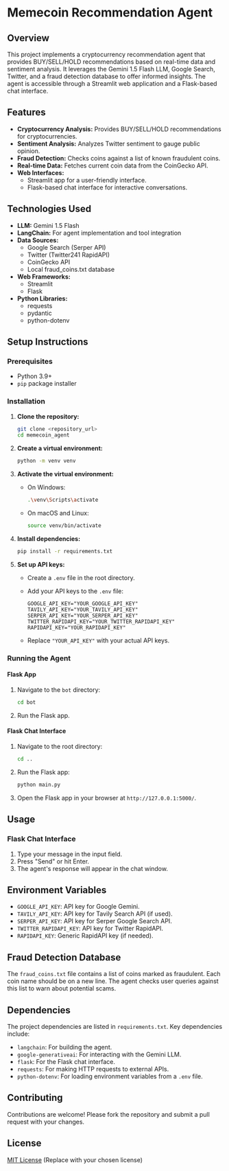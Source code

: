# Memecoin Recommendation Agent

## Overview

This project implements a cryptocurrency recommendation agent that provides BUY/SELL/HOLD recommendations based on real-time data and sentiment analysis. It leverages the Gemini 1.5 Flash LLM, Google Search, Twitter, and a fraud detection database to offer informed insights. The agent is accessible through a Streamlit web application and a Flask-based chat interface.

## Features

-   **Cryptocurrency Analysis:** Provides BUY/SELL/HOLD recommendations for cryptocurrencies.
-   **Sentiment Analysis:** Analyzes Twitter sentiment to gauge public opinion.
-   **Fraud Detection:** Checks coins against a list of known fraudulent coins.
-   **Real-time Data:** Fetches current coin data from the CoinGecko API.
-   **Web Interfaces:**
    -   Streamlit app for a user-friendly interface.
    -   Flask-based chat interface for interactive conversations.

## Technologies Used

-   **LLM:** Gemini 1.5 Flash
-   **LangChain:** For agent implementation and tool integration
-   **Data Sources:**
    -   Google Search (Serper API)
    -   Twitter (Twitter241 RapidAPI)
    -   CoinGecko API
    -   Local fraud\_coins.txt database
-   **Web Frameworks:**
    -   Streamlit
    -   Flask
-   **Python Libraries:**
    -   requests
    -   pydantic
    -   python-dotenv

## Setup Instructions

### Prerequisites

-   Python 3.9+
-   `pip` package installer

### Installation

1.  **Clone the repository:**

    ```bash
    git clone <repository_url>
    cd memecoin_agent
    ```

2.  **Create a virtual environment:**

    ```bash
    python -m venv venv
    ```

3.  **Activate the virtual environment:**

    -   On Windows:

        ```bash
        .\venv\Scripts\activate
        ```

    -   On macOS and Linux:

        ```bash
        source venv/bin/activate
        ```

4.  **Install dependencies:**

    ```bash
    pip install -r requirements.txt
    ```

5.  **Set up API keys:**

    -   Create a `.env` file in the root directory.
    -   Add your API keys to the `.env` file:

        ```
        GOOGLE_API_KEY="YOUR_GOOGLE_API_KEY"
        TAVILY_API_KEY="YOUR_TAVILY_API_KEY"
        SERPER_API_KEY="YOUR_SERPER_API_KEY"
        TWITTER_RAPIDAPI_KEY="YOUR_TWITTER_RAPIDAPI_KEY"
        RAPIDAPI_KEY="YOUR_RAPIDAPI_KEY"
        ```

    -   Replace `"YOUR_API_KEY"` with your actual API keys.

### Running the Agent

#### Flask App

1.  Navigate to the `bot` directory:

    ```bash
    cd bot
    ```

2.  Run the Flask app.

#### Flask Chat Interface

1.  Navigate to the root directory:

    ```bash
    cd ..
    ```

2.  Run the Flask app:

    ```bash
    python main.py
    ```

3.  Open the Flask app in your browser at `http://127.0.0.1:5000/`.

## Usage

### Flask Chat Interface

1.  Type your message in the input field.
2.  Press "Send" or hit Enter.
3.  The agent's response will appear in the chat window.


## Environment Variables

-   `GOOGLE_API_KEY`: API key for Google Gemini.
-   `TAVILY_API_KEY`: API key for Tavily Search API (if used).
-   `SERPER_API_KEY`: API key for Serper Google Search API.
-   `TWITTER_RAPIDAPI_KEY`: API key for Twitter RapidAPI.
-   `RAPIDAPI_KEY`: Generic RapidAPI key (if needed).

## Fraud Detection Database

The `fraud_coins.txt` file contains a list of coins marked as fraudulent.  Each coin name should be on a new line. The agent checks user queries against this list to warn about potential scams.

## Dependencies

The project dependencies are listed in `requirements.txt`.  Key dependencies include:

-   `langchain`: For building the agent.
-   `google-generativeai`: For interacting with the Gemini LLM.
-   `flask`: For the Flask chat interface.
-   `requests`: For making HTTP requests to external APIs.
-   `python-dotenv`: For loading environment variables from a `.env` file.

## Contributing

Contributions are welcome! Please fork the repository and submit a pull request with your changes.

## License

[MIT License](LICENSE) (Replace with your chosen license)
